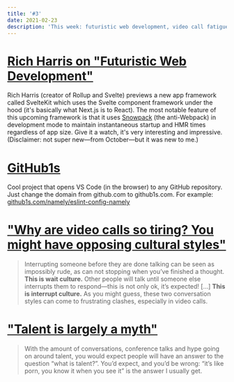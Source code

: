 ```yaml
---
title: '#3'
date: 2021-02-23
description: 'This week: futuristic web development, video call fatigue, and the talent myth.'
---
```


# [Rich Harris on "Futuristic Web Development"](https://www.youtube.com/watch?v=qSfdtmcZ4d0)

Rich Harris (creator of Rollup and Svelte) previews a new app framework called SvelteKit which uses the Svelte component framework under the hood (it's basically what Next.js is to React). The most notable feature of this upcoming framework is that it uses [Snowpack](https://www.snowpack.dev/) (the anti-Webpack) in development mode to maintain instantaneous startup and HMR times regardless of app size. Give it a watch, it's very interesting and impressive. (Disclaimer: not super new—from October—but it was new to me.)

# [GitHub1s](https://github.com/conwnet/github1s)

Cool project that opens VS Code (in the browser) to any GitHub repository. Just change the domain from github.com to github1s.com. For example: [github1s.com/namely/eslint-config-namely](https://github1s.com/namely/eslint-config-namely)

# ["Why are video calls so tiring? You might have opposing cultural styles"](https://stackoverflow.blog/2021/02/11/why-are-video-calls-so-tiring-you-might-be-misreading-cultural-styles/)

> Interrupting someone before they are done talking can be seen as impossibly rude, as can not stopping when you’ve finished a thought. **This is wait culture.** Other people will talk until someone else interrupts them to respond—this is not only ok, it’s expected! [...] **This is interrupt culture.** As you might guess, these two conversation styles can come to frustrating clashes, especially in video calls.

# ["Talent is largely a myth"](https://blog.nukemberg.com/post/talent-is-largely-a-myth/)

> With the amount of conversations, conference talks and hype going on around talent, you would expect people will have an answer to the question “what is talent?”. You’d expect, and you’d be wrong: “it’s like porn, you know it when you see it” is the answer I usually get.
